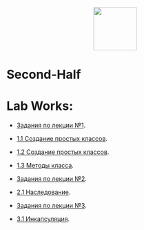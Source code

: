 <div id="header" align="center">
  <img src="https://media.giphy.com/media/M9gbBd9nbDrOTu1Mqx/giphy.gif" width="100"/>
</div>

# Second-Half

# Lab Works:

* [Задания по лекции №1](/LectionT.ipynb).

* [1.1 Создание простых классов](/Task_1_1_1.ipynb).

* [1.2 Создание простых классов](/Task_1_2_1.ipynb).

* [1.3 Методы класса](/Task_1_3.ipynb).



* [Задания по лекции №2](/Lection_2sm.ipynb).

* [2.1 Наследование](/Task_2_1.ipynb).



* [Задания по лекции №3](/Lection_3sm.ipynb).

* [3.1 Инкапсуляция](/Task_3_1.ipynb).
